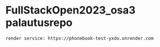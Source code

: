 # FullStackOpen2023_osa3 palautusrepo

```
render service: https://phonebook-test-yxdo.onrender.com
```
